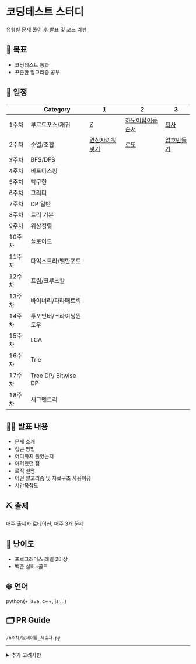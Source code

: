 # 코딩테스트 스터디

유형별 문제 풀이 후 발표 및 코드 리뷰

## 🚀 목표

- 코딩테스트 통과
- 꾸준한 알고리즘 공부

## 📅 일정

|        | Category                | 1                                         | 2                                                         | 3                                             |
| ------ | ----------------------- | ----------------------------------------- | --------------------------------------------------------- | --------------------------------------------- |
| 1주차  | 부르트포스/재귀         | [Z](https://www.acmicpc.net/problem/1074) | [하노이탑이동순서](https://www.acmicpc.net/problem/11729) | [퇴사](https://www.acmicpc.net/problem/14501) |
| 2주차  | 순열/조합               | [연산자끼워넣기](https://www.acmicpc.net/problem/14888) | [로또](https://www.acmicpc.net/problem/6603) | [암호만들기](https://www.acmicpc.net/problem/1759)                                               |
| 3주차  | BFS/DFS                 |                                           |                                                           |                                               |
| 4주차  | 비트마스킹              |                                           |                                                           |                                               |
| 5주차  | 빡구현                  |                                           |                                                           |                                               |
| 6주차  | 그리디                  |                                           |                                                           |                                               |
| 7주차  | DP 일반                 |                                           |                                                           |                                               |
| 8주차  | 트리 기본               |                                           |                                                           |                                               |
| 9주차  | 위상정렬                |                                           |                                                           |                                               |
| 10주차 | 플로이드                |                                           |                                                           |                                               |
| 11주차 | 다익스트라/밸만포드     |                                           |                                                           |                                               |
| 12주차 | 프림/크루스칼           |                                           |                                                           |                                               |
| 13주차 | 바이너리/파라매트릭     |                                           |                                                           |                                               |
| 14주차 | 투포인터/스라이딩윈도우 |                                           |                                                           |                                               |
| 15주차 | LCA                     |                                           |                                                           |                                               |
| 16주차 | Trie                    |                                           |                                                           |                                               |
| 17주차 | Tree DP/ Bitwise DP     |                                           |                                                           |                                               |
| 18주차 | 세그멘트리              |                                           |                                                           |                                               |

## 🙋‍♂️ 발표 내용

- 문제 소개
- 접근 방법
- 어디까지 풀었는지 
- 어려웠던 점
- 로직 설명
- 어떤 알고리즘 및 자료구조 사용이유
- 시간복잡도

## ⛏️ 출제

매주 출제자 로테이션, 매주 3개 문제

## 🤔 난이도

- 프로그래머스 레벨 2이상
- 백준 실버~골드

## 🌐 언어

python(+ java, c++, js ...)

## 🗂️ PR Guide

`/n주차/문제이름_제출자.py`



---

<details>
<summary>추가 고려사항</summary>
- 벌금 제도
- 스터디 당일에 랜덤 1개 문제 실전 테스트
</details>
